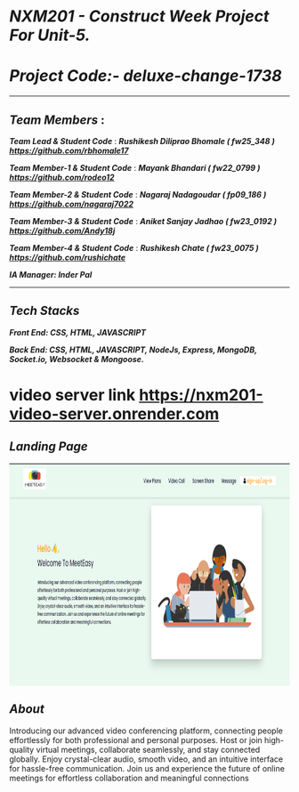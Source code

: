 
# ***NXM201 - Construct Week Project For Unit-5.***

# ***Project Code:-  deluxe-change-1738***

***

## ***Team Members*** :

***Team Lead & Student Code***    : ***Rushikesh Diliprao Bhomale ( fw25_348 ) https://github.com/rbhomale17***

***Team Member-1 & Student Code*** : ***Mayank Bhandari ( fw22_0799 ) https://github.com/rodeo12***

***Team Member-2 & Student Code*** : ***Nagaraj Nadagoudar ( fp09_186 ) https://github.com/nagaraj7022***

***Team Member-3 & Student Code*** : ***Aniket Sanjay Jadhao ( fw23_0192 ) https://github.com/Andy18j***

***Team Member-4 & Student Code*** : ***Rushikesh Chate ( fw23_0075 ) https://github.com/rushichate***

***IA Manager: Inder Pal***

***

## ***Tech Stacks***

***Front End: CSS, HTML, JAVASCRIPT***

***Back End: CSS, HTML, JAVASCRIPT, NodeJs, Express, MongoDB, Socket.io, Websocket & Mongoose.***


# video server link https://nxm201-video-server.onrender.com

## ***Landing Page***

<img align="center" width="100%" height="400px" src="landingimg.png"  alt="">

## ***About***

Introducing our advanced video conferencing platform, connecting people effortlessly for both professional and personal purposes. Host or join high-quality virtual meetings, collaborate seamlessly, and stay connected globally. Enjoy crystal-clear audio, smooth video, and an intuitive interface for hassle-free communication. Join us and experience the future of online meetings for effortless collaboration and meaningful connections
